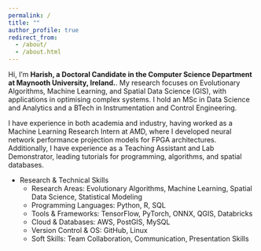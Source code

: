 ```yaml
---
permalink: /
title: ""
author_profile: true
redirect_from: 
  - /about/
  - /about.html
---
```


Hi, I’m **Harish, a Doctoral Candidate in the Computer Science Department at Maynooth University, Ireland.**. My research focuses on Evolutionary Algorithms, Machine Learning, and Spatial Data Science (GIS), with applications in optimising complex systems. I hold an MSc in Data Science and Analytics and a BTech in Instrumentation and Control Engineering.

I have experience in both academia and industry, having worked as a Machine Learning Research Intern at AMD, where I developed neural network performance projection models for FPGA architectures. Additionally, I have experience as a Teaching Assistant and Lab Demonstrator, leading tutorials for programming, algorithms, and spatial databases.

* Research & Technical Skills
  * Research Areas: Evolutionary Algorithms, Machine Learning, Spatial Data Science, Statistical Modeling
  * Programming Languages: Python, R, SQL
  * Tools & Frameworks: TensorFlow, PyTorch, ONNX, QGIS, Databricks
  * Cloud & Databases: AWS, PostGIS, MySQL
  * Version Control & OS: GitHub, Linux
  * Soft Skills: Team Collaboration, Communication, Presentation Skills


